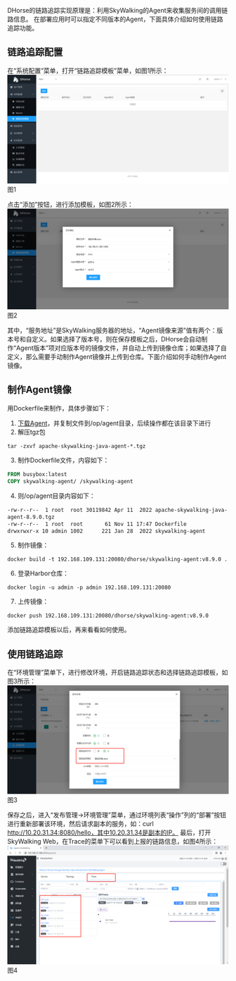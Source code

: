 DHorse的链路追踪实现原理是：利用SkyWalking的Agent来收集服务间的调用链路信息。
在部署应用时可以指定不同版本的Agent，下面具体介绍如何使用链路追踪功能。

## 链路追踪配置

在“系统配置”菜单，打开“链路追踪模板”菜单，如图1所示：
![Image text](./image/trace_template_list.png)
图1

点击“添加”按钮，进行添加模板，如图2所示：
![Image text](./image/add_trace_template.png)
图2

其中，“服务地址”是SkyWalking服务器的地址，“Agent镜像来源”值有两个：版本号和自定义。如果选择了版本号，则在保存模板之后，DHorse会自动制作“Agent版本”项对应版本号的镜像文件，并自动上传到镜像仓库；如果选择了自定义，那么需要手动制作Agent镜像并上传到仓库。下面介绍如何手动制作Agent镜像。

## 制作Agent镜像

用Dockerfile来制作，具体步骤如下：
1. [下载Agent](https://skywalking.apache.org/downloads/)，并复制文件到/op/agent目录，后续操作都在该目录下进行
2. 解压tgz包

```shell
tar -zxvf apache-skywalking-java-agent-*.tgz
```

3. 制作Dockerfile文件，内容如下：

```Dockerfile
FROM busybox:latest
COPY skywalking-agent/ /skywalking-agent
```

4. 则/op/agent目录内容如下：

```shell
-rw-r--r--  1 root  root 30119842 Apr 11  2022 apache-skywalking-java-agent-8.9.0.tgz
-rw-r--r--  1 root  root       61 Nov 11 17:47 Dockerfile
drwxrwxr-x 10 admin 1002      221 Jan 28  2022 skywalking-agent
```

5. 制作镜像：

```shell
docker build -t 192.168.109.131:20080/dhorse/skywalking-agent:v8.9.0 .
```

6. 登录Harbor仓库：

```shell
docker login -u admin -p admin 192.168.109.131:20080
```

7. 上传镜像：
```shell
docker push 192.168.109.131:20080/dhorse/skywalking-agent:v8.9.0
```

添加链路追踪模板以后，再来看看如何使用。

## 使用链路追踪

在“环境管理”菜单下，进行修改环境，开启链路追踪状态和选择链路追踪模板，如图3所示：
![Image text](./image/env_trace.png)
图3

保存之后，进入“发布管理->环境管理”菜单，通过环境列表“操作”列的“部署”按钮进行重新部署该环境，然后请求副本的服务，如：curl http://10.20.31.34:8080/hello，其中10.20.31.34是副本的IP。
最后，打开SkyWalking Web，在Trace的菜单下可以看到上报的链路信息，如图4所示：
![Image text](./image/trace_info.png)
图4